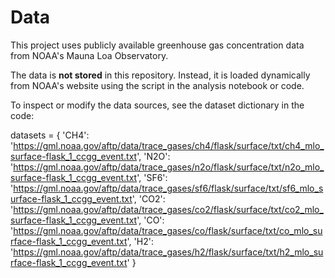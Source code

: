 # Data

This project uses publicly available greenhouse gas concentration data from NOAA's Mauna Loa Observatory.

The data is **not stored** in this repository. Instead, it is loaded dynamically from NOAA's website using the script in the analysis notebook or code.

To inspect or modify the data sources, see the dataset dictionary in the code:

datasets = {
    'CH4': 'https://gml.noaa.gov/aftp/data/trace_gases/ch4/flask/surface/txt/ch4_mlo_surface-flask_1_ccgg_event.txt',
    'N2O': 'https://gml.noaa.gov/aftp/data/trace_gases/n2o/flask/surface/txt/n2o_mlo_surface-flask_1_ccgg_event.txt',
    'SF6': 'https://gml.noaa.gov/aftp/data/trace_gases/sf6/flask/surface/txt/sf6_mlo_surface-flask_1_ccgg_event.txt',
    'CO2': 'https://gml.noaa.gov/aftp/data/trace_gases/co2/flask/surface/txt/co2_mlo_surface-flask_1_ccgg_event.txt',
    'CO': 'https://gml.noaa.gov/aftp/data/trace_gases/co/flask/surface/txt/co_mlo_surface-flask_1_ccgg_event.txt',
    'H2': 'https://gml.noaa.gov/aftp/data/trace_gases/h2/flask/surface/txt/h2_mlo_surface-flask_1_ccgg_event.txt'
}
